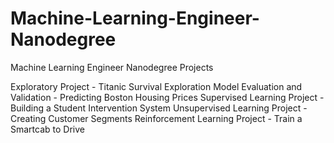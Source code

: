 # Machine-Learning-Engineer-Nanodegree

Machine Learning Engineer Nanodegree Projects

Exploratory Project - Titanic Survival Exploration
Model Evaluation and Validation - Predicting Boston Housing Prices
Supervised Learning Project - Building a Student Intervention System
Unsupervised Learning Project - Creating Customer Segments
Reinforcement Learning Project - Train a Smartcab to Drive  
